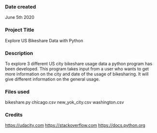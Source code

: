 ### Date created
June 5th 2020

### Project Title
Explore US Bikeshare Data with Python

### Description
To explore 3 different US city bikeshare usage data a python program has been developed. 
This program takes input from a user who wants to get more information on the city and date
of the usage of bikesharing. It will give different information on the general usage.

### Files used
bikeshare.py
chicago.csv
new_yok_city.csv
washington.csv

### Credits
https://udacity.com
https://stackoverflow.com
https://docs.python.org